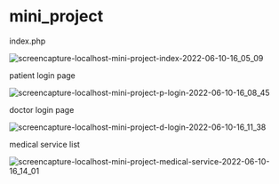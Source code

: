 # mini_project
index.php

![screencapture-localhost-mini-project-index-2022-06-10-16_05_09](https://user-images.githubusercontent.com/79381313/173056619-afeff5f0-2b81-41c9-b1f2-1dd331d98166.png)

patient login page

![screencapture-localhost-mini-project-p-login-2022-06-10-16_08_45](https://user-images.githubusercontent.com/79381313/173057157-bc299091-21ab-4ec7-a6c3-9b0dcdd1aa3c.png)

doctor login page

![screencapture-localhost-mini-project-d-login-2022-06-10-16_11_38](https://user-images.githubusercontent.com/79381313/173057459-c9c295af-1940-4ee7-b28e-27c4f34c4344.png)

medical service list

![screencapture-localhost-mini-project-medical-service-2022-06-10-16_14_01](https://user-images.githubusercontent.com/79381313/173057773-afadf89f-97a7-4d94-877e-bbc7b648d2d4.png)

